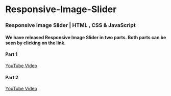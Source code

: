 # Responsive-Image-Slider
### Responsive Image Slider | HTML , CSS & JavaScript
#### We have released Responsive Image Slider in two parts. Both parts can be seen by clicking on the link.
#### Part 1
[YouTube Video](https://youtu.be/5BErQZbpk_U)
#### Part 2
[YouTube Video](https://youtu.be/NVLQ1WDXoAc)
